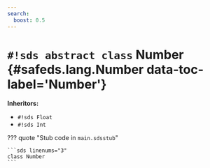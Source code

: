 ```yaml
---
search:
  boost: 0.5
---
```


# `#!sds abstract class` Number {#safeds.lang.Number data-toc-label='Number'}

**Inheritors:**

- `#!sds Float`
- `#!sds Int`

??? quote "Stub code in `main.sdsstub`"

    ```sds linenums="3"
    class Number
    ```
